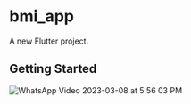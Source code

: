 # bmi_app

A new Flutter project.

## Getting Started

![WhatsApp Video 2023-03-08 at 5 56 03 PM](https://user-images.githubusercontent.com/87308425/223713944-7476bdfb-cc79-4c5b-a108-b60d41896f77.gif)

